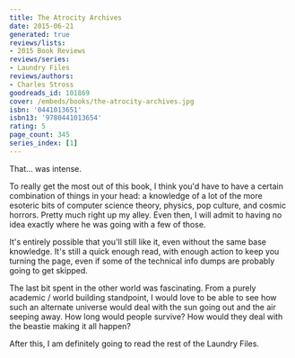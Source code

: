 ```yaml
---
title: The Atrocity Archives
date: 2015-06-21
generated: true
reviews/lists:
- 2015 Book Reviews
reviews/series:
- Laundry Files
reviews/authors:
- Charles Stross
goodreads_id: 101869
cover: /embeds/books/the-atrocity-archives.jpg
isbn: '0441013651'
isbn13: '9780441013654'
rating: 5
page_count: 345
series_index: [1]
---
```

That... was intense.  

To really get the most out of this book, I think you'd have to have a certain combination of things in your head: a knowledge of a lot of the more esoteric bits of computer science theory, physics, pop culture, and cosmic horrors. Pretty much right up my alley. Even then, I will admit to having no idea exactly where he was going with a few of those.  

<!--more-->

It's entirely possible that you'll still like it, even without the same base knowledge. It's still a quick enough read, with enough action to keep you turning the page, even if some of the technical info dumps are probably going to get skipped.  

The last bit spent in the other world was fascinating. From a purely academic / world building standpoint, I would love to be able to see how such an alternate universe would deal with the sun going out and the air seeping away. How long would people survive? How would they deal with the beastie making it all happen?  

After this, I am definitely going to read the rest of the Laundry Files.